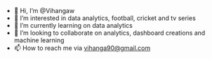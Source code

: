 - 👋 Hi, I’m @Vihangaw
- 👀 I’m interested in data analytics, football, cricket and tv series 
- 🌱 I’m currently learning  on data analytics
- 💞️ I’m looking to collaborate on  analytics, dashboard creations and machine learning
- 📫 How to reach me via vihanga90@gmail.com

<!---
Vihangaw/Vihangaw is a ✨ special ✨ repository because its `README.md` (this file) appears on your GitHub profile.
You can click the Preview link to take a look at your changes.
--->
